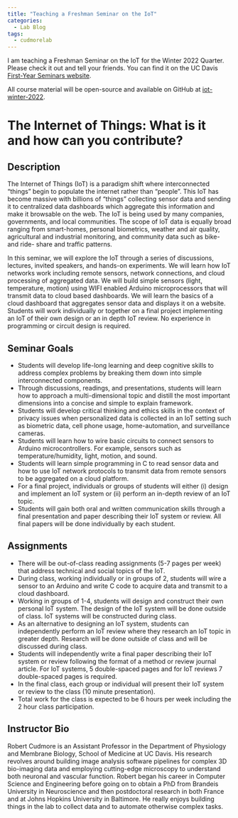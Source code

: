 ```yaml
---
title: "Teaching a Freshman Seminar on the IoT"
categories:
  - Lab Blog
tags:
  - cudmorelab
---
```


I am teaching a Freshman Seminar on the IoT for the Winter 2022 Quarter. Please check it out and tell your friends. You can find it on the UC Davis [First-Year Seminars website](https://fys.ucdavis.edu/).

All course material will be open-source and available on GitHub at [iot-winter-2022](https://github.com/cudmore/iot-winter-2022). 

# The Internet of Things: What is it and how can you contribute?

## Description
The Internet of Things (IoT) is a paradigm shift where interconnected “things” begin to populate the internet rather than “people”. This IoT has become massive with billions of “things” collecting sensor data and sending it to centralized data dashboards which aggregate this information and make it browsable on the web. The IoT is being used by many companies, governments, and local communities. The scope of IoT data is equally broad ranging from smart-homes, personal biometrics, weather and air quality, agricultural and industrial monitoring, and community data such as bike- and ride- share and traffic patterns.

In this seminar, we will explore the IoT through a series of discussions, lectures, invited speakers, and hands-on experiments. We will learn how IoT networks work including remote sensors, network connections, and cloud processing of aggregated data. We will build simple sensors (light, temperature, motion) using WIFI enabled Arduino microprocessors that will transmit data to cloud based dashboards. We will learn the basics of a cloud dashboard that aggregates sensor data and displays it on a website. Students will work individually or together on a final project implementing an IoT of their own design or an in depth IoT review. No experience in programming or circuit design is required.

## Seminar Goals
- Students will develop life-long learning and deep cognitive skills to address complex problems by breaking them down into simple interconnected components.
- Through discussions, readings, and presentations, students will learn how to approach a multi-dimensional topic and distill the most important dimensions into a concise and simple to explain framework.
- Students will develop critical thinking and ethics skills in the context of privacy issues when personalized data is collected in an IoT setting such as biometric data, cell phone usage, home-automation, and surveillance cameras.
- Students will learn how to wire basic circuits to connect sensors to Arduino microcontrollers. For example, sensors such as temperature/humidity, light, motion, and sound.
- Students will learn simple programming in C to read sensor data and how to use IoT network protocols to transmit data from remote sensors to be aggregated on a cloud platform.
- For a final project, individuals or groups of students will either (i) design and implement an IoT system or (ii) perform an in-depth review of an IoT topic.
- Students will gain both oral and written communication skills through a final presentation and paper describing their IoT system or review. All final papers will be done individually by each student.

## Assignments
- There will be out-of-class reading assignments (5-7 pages per week) that address technical and social topics of the IoT.
- During class, working individually or in groups of 2, students will wire a sensor to an Arduino and write C code to acquire data and transmit to a cloud dashboard.
- Working in groups of 1-4, students will design and construct their own personal IoT system. The design of the IoT system will be done outside of class. IoT systems will be constructed during class.
- As an alternative to designing an IoT system, students can independently perform an IoT review where they research an IoT topic in greater depth. Research will be done outside of class and will be discussed during class.
- Students will independently write a final paper describing their IoT system or review following the format of a method or review journal article. For IoT systems, 5 double-spaced pages and for IoT reviews 7 double-spaced pages is required.
- In the final class, each group or individual will present their IoT system or review to the class (10 minute presentation).
- Total work for the class is expected to be 6 hours per week including the 2 hour class participation.


## Instructor Bio
Robert Cudmore is an Assistant Professor in the Department of Physiology and Membrane Biology, School of Medicine at UC Davis. His research revolves around building image analysis software pipelines for complex 3D bio-imaging data and employing cutting-edge microscopy to understand both neuronal and vascular function. Robert began his career in Computer Science and Engineering before going on to obtain a PhD from Brandeis University in Neuroscience and then postdoctoral research in both France and at Johns Hopkins University in Baltimore. He really enjoys building things in the lab to collect data and to automate otherwise complex tasks. 
